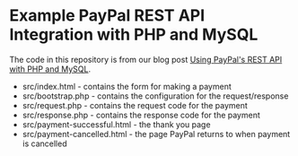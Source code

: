 # Example PayPal REST API Integration with PHP and MySQL

The code in this repository is from our blog post [Using PayPal's REST API with PHP and MySQL](https://www.evoluted.net/thinktank/web-development/using-paypals-rest-api-with-php-and-mysql).

* src/index.html - contains the form for making a payment
* src/bootstrap.php - contains the configuration for the request/response
* src/request.php - contains the request code for the payment
* src/response.php - contains the response code for the payment
* src/payment-successful.html - the thank you page
* src/payment-cancelled.html - the page PayPal returns to when payment is cancelled
